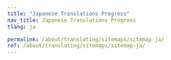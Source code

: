 ```yaml
---
title: "Japanese Translations Progress"
nav_title: Japanese Translations Progress
tlang: ja

permalink: /about/translating/sitemaps/sitemap-ja/
ref: /about/translating/sitemaps/sitemap-ja/
---
```

